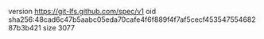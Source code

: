 version https://git-lfs.github.com/spec/v1
oid sha256:48cad6c47b5aabc05eda70cafe4f6f889f4f7af5cecf45354755468287b3b421
size 3077
